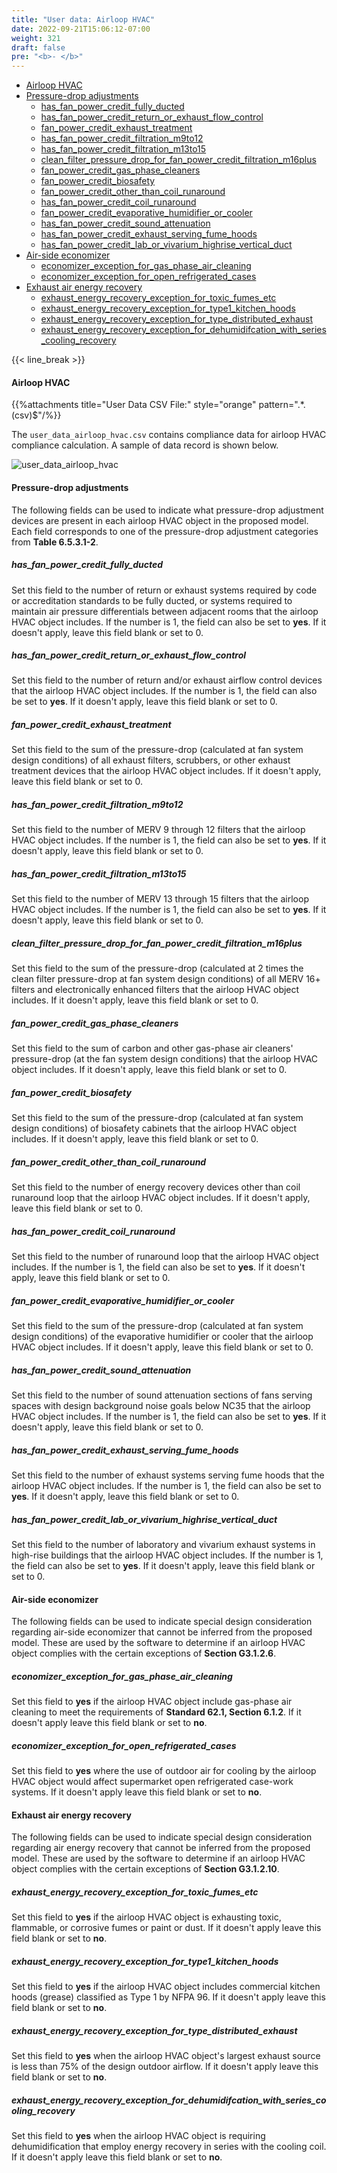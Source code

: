 ```yaml
---
title: "User data: Airloop HVAC"
date: 2022-09-21T15:06:12-07:00
weight: 321
draft: false
pre: "<b>- </b>"
---
```


- [Airloop HVAC](#airloop-hvac)
- [Pressure-drop adjustments](#pressure-drop-adjustments)
  - [has_fan_power_credit_fully_ducted](#has_fan_power_credit_fully_ducted)
  - [has_fan_power_credit_return_or_exhaust_flow_control](#has_fan_power_credit_return_or_exhaust_flow_control)
  - [fan_power_credit_exhaust_treatment](#fan_power_credit_exhaust_treatment)
  - [has_fan_power_credit_filtration_m9to12](#has_fan_power_credit_filtration_m9to12)
  - [has_fan_power_credit_filtration_m13to15](#has_fan_power_credit_filtration_m13to15)
  - [clean_filter_pressure_drop_for_fan_power_credit_filtration_m16plus](#clean_filter_pressure_drop_for_fan_power_credit_filtration_m16plus)
  - [fan_power_credit_gas_phase_cleaners](#fan_power_credit_gas_phase_cleaners)
  - [fan_power_credit_biosafety](#fan_power_credit_biosafety)
  - [fan_power_credit_other_than_coil_runaround](#fan_power_credit_other_than_coil_runaround)
  - [has_fan_power_credit_coil_runaround](#has_fan_power_credit_coil_runaround)
  - [fan_power_credit_evaporative_humidifier_or_cooler](#fan_power_credit_evaporative_humidifier_or_cooler)
  - [has_fan_power_credit_sound_attenuation](#has_fan_power_credit_sound_attenuation)
  - [has_fan_power_credit_exhaust_serving_fume_hoods](#has_fan_power_credit_exhaust_serving_fume_hoods)
  - [has_fan_power_credit_lab_or_vivarium_highrise_vertical_duct](#has_fan_power_credit_lab_or_vivarium_highrise_vertical_duct)
- [Air-side economizer](#air-side-economizer)
  - [economizer_exception_for_gas_phase_air_cleaning](#economizer_exception_for_gas_phase_air_cleaning)
  - [economizer_exception_for_open_refrigerated_cases](#economizer_exception_for_open_refrigerated_cases)
- [Exhaust air energy recovery](#exhaust-air-energy-recovery)
  - [exhaust_energy_recovery_exception_for_toxic_fumes_etc](#exhaust_energy_recovery_exception_for_toxic_fumes_etc)
  - [exhaust_energy_recovery_exception_for_type1_kitchen_hoods](#exhaust_energy_recovery_exception_for_type1_kitchen_hoods)
  - [exhaust_energy_recovery_exception_for_type_distributed_exhaust](#exhaust_energy_recovery_exception_for_type_distributed_exhaust)
  - [exhaust_energy_recovery_exception_for_dehumidifcation_with_series_cooling_recovery](#exhaust_energy_recovery_exception_for_dehumidifcation_with_series_cooling_recovery)

{{< line_break >}}

#### Airloop HVAC

{{%attachments title="User Data CSV File:" style="orange" pattern=".*\.(csv)$"/%}}

The `user_data_airloop_hvac.csv` contains compliance data for airloop HVAC compliance calculation. A sample of data record is shown below.

![user_data_airloop_hvac](/BEM-for-PRM/user_guide/add_compliance_data/images/user_data_airloop_hvac_sample.PNG?width=1000px&align=left&classes=border,alignLeft)

#### Pressure-drop adjustments
The following fields can be used to indicate what pressure-drop adjustment devices are present in each airloop HVAC object in the proposed model. Each field corresponds to one of the pressure-drop adjustment categories from **Table 6.5.3.1-2**.
##### has_fan_power_credit_fully_ducted
Set this field to the number of return or exhaust systems required by code or accreditation standards to be fully ducted, or systems required to maintain air pressure differentials between adjacent rooms that the airloop HVAC object includes. If the number is 1, the field can also be set to **yes**. If it doesn't apply, leave this field blank or set to 0.
##### has_fan_power_credit_return_or_exhaust_flow_control
Set this field to the number of return and/or exhaust airflow control devices that the airloop HVAC object includes. If the number is 1, the field can also be set to **yes**. If it doesn't apply, leave this field blank or set to 0.
##### fan_power_credit_exhaust_treatment
Set this field to the sum of the pressure-drop (calculated at fan system design conditions) of all exhaust filters, scrubbers, or other exhaust treatment devices that the airloop HVAC object includes. If it doesn't apply, leave this field blank or set to 0.
##### has_fan_power_credit_filtration_m9to12
Set this field to the number of MERV 9 through 12 filters that the airloop HVAC object includes. If the number is 1, the field can also be set to **yes**. If it doesn't apply, leave this field blank or set to 0.
##### has_fan_power_credit_filtration_m13to15
Set this field to the number of MERV 13 through 15 filters that the airloop HVAC object includes. If the number is 1, the field can also be set to **yes**. If it doesn't apply, leave this field blank or set to 0.
##### clean_filter_pressure_drop_for_fan_power_credit_filtration_m16plus
Set this field to the sum of the pressure-drop (calculated at 2 times the clean filter pressure-drop at fan system design conditions) of all MERV 16+ filters and electronically enhanced filters that the airloop HVAC object includes. If it doesn't apply, leave this field blank or set to 0.
##### fan_power_credit_gas_phase_cleaners
Set this field to the sum of carbon and other gas-phase air cleaners' pressure-drop (at the fan system design conditions) that the airloop HVAC object includes. If it doesn't apply, leave this field blank or set to 0.
##### fan_power_credit_biosafety
Set this field to the sum of the pressure-drop (calculated at fan system design conditions) of biosafety cabinets that the airloop HVAC object includes. If it doesn't apply, leave this field blank or set to 0.
##### fan_power_credit_other_than_coil_runaround
Set this field to the number of energy recovery devices other than coil runaround loop that the airloop HVAC object includes. If it doesn't apply, leave this field blank or set to 0.
##### has_fan_power_credit_coil_runaround
Set this field to the number of runaround loop that the airloop HVAC object includes. If the number is 1, the field can also be set to **yes**. If it doesn't apply, leave this field blank or set to 0.
##### fan_power_credit_evaporative_humidifier_or_cooler
Set this field to the sum of the pressure-drop (calculated at fan system design conditions) of the evaporative humidifier or cooler that the airloop HVAC object includes. If it doesn't apply, leave this field blank or set to 0.
##### has_fan_power_credit_sound_attenuation
Set this field to the number of sound attenuation sections of fans serving spaces with design background noise goals below NC35 that the airloop HVAC object includes. If the number is 1, the field can also be set to **yes**. If it doesn't apply, leave this field blank or set to 0.
##### has_fan_power_credit_exhaust_serving_fume_hoods
Set this field to the number of exhaust systems serving fume hoods that the airloop HVAC object includes. If the number is 1, the field can also be set to **yes**. If it doesn't apply, leave this field blank or set to 0.
##### has_fan_power_credit_lab_or_vivarium_highrise_vertical_duct
Set this field to the number of laboratory and vivarium exhaust systems in high-rise buildings that the airloop HVAC object includes. If the number is 1, the field can also be set to **yes**. If it doesn't apply, leave this field blank or set to 0.
#### Air-side economizer
The following fields can be used to indicate special design consideration regarding air-side economizer that cannot be inferred from the proposed model. These are used by the software to determine if an airloop HVAC object complies with the certain exceptions of **Section G3.1.2.6**.
##### economizer_exception_for_gas_phase_air_cleaning
Set this field to **yes** if the airloop HVAC object include gas-phase air cleaning to meet the requirements of **Standard 62.1, Section 6.1.2**. If it doesn't apply leave this field blank or set to **no**.
##### economizer_exception_for_open_refrigerated_cases
Set this field to **yes** where the use of outdoor air for cooling by the airloop HVAC object would affect supermarket open refrigerated case-work systems. If it doesn't apply leave this field blank or set to **no**.
#### Exhaust air energy recovery
The following fields can be used to indicate special design consideration regarding air energy recovery that cannot be inferred from the proposed model. These are used by the software to determine if an airloop HVAC object complies with the certain exceptions of **Section G3.1.2.10**.
##### exhaust_energy_recovery_exception_for_toxic_fumes_etc
Set this field to **yes** if the airloop HVAC object is exhausting toxic, flammable, or corrosive fumes or paint or dust. If it doesn't apply leave this field blank or set to **no**.
##### exhaust_energy_recovery_exception_for_type1_kitchen_hoods
Set this field to **yes** if the airloop HVAC object includes commercial kitchen hoods (grease) classified as Type 1 by NFPA 96. If it doesn't apply leave this field blank or set to **no**.
##### exhaust_energy_recovery_exception_for_type_distributed_exhaust
Set this field to **yes** when the airloop HVAC object's largest exhaust source is less than 75% of the design outdoor airflow. If it doesn't apply leave this field blank or set to **no**.
##### exhaust_energy_recovery_exception_for_dehumidifcation_with_series_cooling_recovery
Set this field to **yes** when the airloop HVAC object is requiring dehumidification that employ energy recovery in series with the cooling coil. If it doesn't apply leave this field blank or set to **no**.